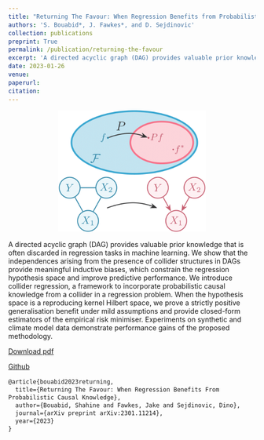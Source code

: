 ```yaml
---
title: "Returning The Favour: When Regression Benefits from Probabilistic Causal Knowledge"
authors: 'S. Bouabid*, J. Fawkes*, and D. Sejdinovic'
collection: publications
preprint: True
permalink: /publication/returning-the-favour
excerpt: 'A directed acyclic graph (DAG) provides valuable prior knowledge that is often discarded in regression tasks in machine learning. We show that the independences arising from the presence of collider structures in DAGs provide meaningful inductive biases, [...]'
date: 2023-01-26
venue:
paperurl:
citation:
---
```


<center>
  <p align="center">
    <img src="/images/collider-regression-1.png" alt="figure" width="300"/>
  </p>
</center>


A directed acyclic graph (DAG) provides valuable prior knowledge that is often discarded in regression tasks in machine learning. We show that the independences arising from the presence of collider structures in DAGs provide meaningful inductive biases, which constrain the regression hypothesis space and improve predictive performance. We introduce collider regression, a framework to incorporate probabilistic causal knowledge from a collider in a regression problem. When the hypothesis space is a reproducing kernel Hilbert space, we prove a strictly positive generalisation benefit under mild assumptions and provide closed-form estimators of the empirical risk minimiser. Experiments on synthetic and climate model data demonstrate performance gains of the proposed methodology.


[Download pdf](https://arxiv.org/abs/2301.11214)

[Github](https://github.com/shahineb/collide-regression)

```
@article{bouabid2023returning,
  title={Returning The Favour: When Regression Benefits From Probabilistic Causal Knowledge},
  author={Bouabid, Shahine and Fawkes, Jake and Sejdinovic, Dino},
  journal={arXiv preprint arXiv:2301.11214},
  year={2023}
}
```
